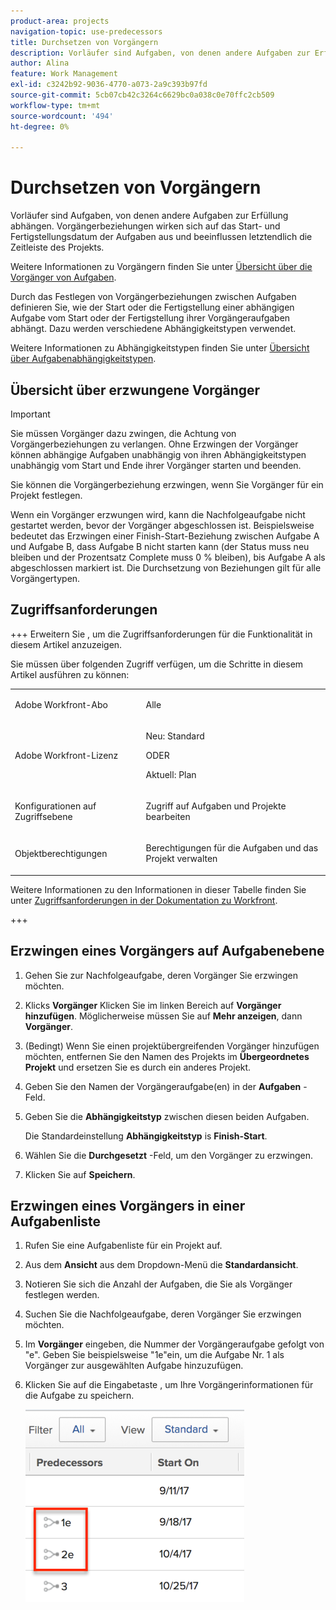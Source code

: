 ```yaml
---
product-area: projects
navigation-topic: use-predecessors
title: Durchsetzen von Vorgängern
description: Vorläufer sind Aufgaben, von denen andere Aufgaben zur Erfüllung abhängen. Vorgängerbeziehungen wirken sich auf das Start- und Fertigstellungsdatum der Aufgaben aus und beeinflussen letztendlich die Zeitleiste des Projekts.
author: Alina
feature: Work Management
exl-id: c3242b92-9036-4770-a073-2a9c393b97fd
source-git-commit: 5cb07cb42c3264c6629bc0a038c0e70ffc2cb509
workflow-type: tm+mt
source-wordcount: '494'
ht-degree: 0%

---
```


# Durchsetzen von Vorgängern

<!-- Audited: 2/2024 -->

Vorläufer sind Aufgaben, von denen andere Aufgaben zur Erfüllung abhängen. Vorgängerbeziehungen wirken sich auf das Start- und Fertigstellungsdatum der Aufgaben aus und beeinflussen letztendlich die Zeitleiste des Projekts.

Weitere Informationen zu Vorgängern finden Sie unter [Übersicht über die Vorgänger von Aufgaben](../../../manage-work/tasks/use-prdcssrs/predecessors-overview.md).

Durch das Festlegen von Vorgängerbeziehungen zwischen Aufgaben definieren Sie, wie der Start oder die Fertigstellung einer abhängigen Aufgabe vom Start oder der Fertigstellung ihrer Vorgängeraufgaben abhängt. Dazu werden verschiedene Abhängigkeitstypen verwendet.

Weitere Informationen zu Abhängigkeitstypen finden Sie unter [Übersicht über Aufgabenabhängigkeitstypen](../../../manage-work/tasks/use-prdcssrs/task-dependency-types.md).

## Übersicht über erzwungene Vorgänger

>[!IMPORTANT]
>
>Sie müssen Vorgänger dazu zwingen, die Achtung von Vorgängerbeziehungen zu verlangen. Ohne Erzwingen der Vorgänger können abhängige Aufgaben unabhängig von ihren Abhängigkeitstypen unabhängig vom Start und Ende ihrer Vorgänger starten und beenden.

Sie können die Vorgängerbeziehung erzwingen, wenn Sie Vorgänger für ein Projekt festlegen.

Wenn ein Vorgänger erzwungen wird, kann die Nachfolgeaufgabe nicht gestartet werden, bevor der Vorgänger abgeschlossen ist. Beispielsweise bedeutet das Erzwingen einer Finish-Start-Beziehung zwischen Aufgabe A und Aufgabe B, dass Aufgabe B nicht starten kann (der Status muss neu bleiben und der Prozentsatz Complete muss 0 % bleiben), bis Aufgabe A als abgeschlossen markiert ist. Die Durchsetzung von Beziehungen gilt für alle Vorgängertypen.

## Zugriffsanforderungen

+++ Erweitern Sie , um die Zugriffsanforderungen für die Funktionalität in diesem Artikel anzuzeigen.

Sie müssen über folgenden Zugriff verfügen, um die Schritte in diesem Artikel ausführen zu können:

<table style="table-layout:auto"> 
 <col> 
 <col> 
 <tbody> 
  <tr> 
   <td role="rowheader">Adobe Workfront-Abo</td> 
   <td> <p>Alle</p> </td> 
  </tr> 
  <tr> 
   <td role="rowheader">Adobe Workfront-Lizenz</td> 
   <td>
      <p>Neu: Standard</p> 
      <p>ODER</p>
      <p>Aktuell: Plan</p>
   </td> 
  </tr> 
  <tr> 
   <td role="rowheader">Konfigurationen auf Zugriffsebene</td> 
   <td> <p>Zugriff auf Aufgaben und Projekte bearbeiten</p> </td> 
  </tr> 
  <tr> 
   <td role="rowheader">Objektberechtigungen</td> 
   <td><p>Berechtigungen für die Aufgaben und das Projekt verwalten</p></td> 
  </tr> 
 </tbody> 
</table>

Weitere Informationen zu den Informationen in dieser Tabelle finden Sie unter [Zugriffsanforderungen in der Dokumentation zu Workfront](/help/quicksilver/administration-and-setup/add-users/access-levels-and-object-permissions/access-level-requirements-in-documentation.md).

+++

## Erzwingen eines Vorgängers auf Aufgabenebene

1. Gehen Sie zur Nachfolgeaufgabe, deren Vorgänger Sie erzwingen möchten.
1. Klicks **Vorgänger** Klicken Sie im linken Bereich auf **Vorgänger hinzufügen**. Möglicherweise müssen Sie auf **Mehr anzeigen**, dann **Vorgänger**.
1. (Bedingt) Wenn Sie einen projektübergreifenden Vorgänger hinzufügen möchten, entfernen Sie den Namen des Projekts im **Übergeordnetes Projekt** und ersetzen Sie es durch ein anderes Projekt.
1. Geben Sie den Namen der Vorgängeraufgabe(en) in der **Aufgaben** -Feld.
1. Geben Sie die **Abhängigkeitstyp** zwischen diesen beiden Aufgaben.

   Die Standardeinstellung **Abhängigkeitstyp** is **Finish-Start**.

1. Wählen Sie die **Durchgesetzt** -Feld, um den Vorgänger zu erzwingen.
1. Klicken Sie auf **Speichern**.

## Erzwingen eines Vorgängers in einer Aufgabenliste

1. Rufen Sie eine Aufgabenliste für ein Projekt auf.
1. Aus dem **Ansicht** aus dem Dropdown-Menü die **Standardansicht**.

1. Notieren Sie sich die Anzahl der Aufgaben, die Sie als Vorgänger festlegen werden.
1. Suchen Sie die Nachfolgeaufgabe, deren Vorgänger Sie erzwingen möchten.
1. Im **Vorgänger** eingeben, die Nummer der Vorgängeraufgabe gefolgt von &quot;e&quot;. Geben Sie beispielsweise &quot;1e&quot;ein, um die Aufgabe Nr. 1 als Vorgänger zur ausgewählten Aufgabe hinzuzufügen.
1. Klicken Sie auf die Eingabetaste , um Ihre Vorgängerinformationen für die Aufgabe zu speichern.

   ![predecessor_enforced_in_list.png](assets/predecessor-enforced-in-list-350x308.png)
